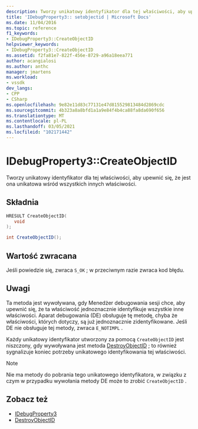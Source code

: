 ```yaml
---
description: Tworzy unikatowy identyfikator dla tej właściwości, aby upewnić się, że jest ona unikatowa wśród wszystkich innych właściwości.
title: 'IDebugProperty3:: setobjectid | Microsoft Docs'
ms.date: 11/04/2016
ms.topic: reference
f1_keywords:
- IDebugProperty3::CreateObjectID
helpviewer_keywords:
- IDebugProperty3::CreateObjectID
ms.assetid: f2fa81e7-822f-456e-8729-a96a18eea771
author: acangialosi
ms.author: anthc
manager: jmartens
ms.workload:
- vssdk
dev_langs:
- CPP
- CSharp
ms.openlocfilehash: 9e82e11d83c77131e47d815529813484d2869cdc
ms.sourcegitcommit: 4b323a8a8bfd1a1a9e84f4b4ca88fa8da690f656
ms.translationtype: MT
ms.contentlocale: pl-PL
ms.lasthandoff: 03/05/2021
ms.locfileid: "102171442"
---
```

# <a name="idebugproperty3createobjectid"></a>IDebugProperty3::CreateObjectID
Tworzy unikatowy identyfikator dla tej właściwości, aby upewnić się, że jest ona unikatowa wśród wszystkich innych właściwości.

## <a name="syntax"></a>Składnia

```cpp
HRESULT CreateObjectID(
   void
);
```

```csharp
int CreateObjectID();
```

## <a name="return-value"></a>Wartość zwracana
 Jeśli powiedzie się, zwraca `S_OK` ; w przeciwnym razie zwraca kod błędu.

## <a name="remarks"></a>Uwagi
 Ta metoda jest wywoływana, gdy Menedżer debugowania sesji chce, aby upewnić się, że ta właściwość jednoznacznie identyfikuje wszystkie inne właściwości. Aparat debugowania (DE) obsługuje tę metodę, chyba że właściwości, których dotyczy, są już jednoznacznie zidentyfikowane. Jeśli DE nie obsługuje tej metody, zwraca `E_NOTIMPL` .

 Każdy unikatowy identyfikator utworzony za pomocą `CreateObjectID` jest niszczony, gdy wywoływana jest metoda [DestroyObjectID](../../../extensibility/debugger/reference/idebugproperty3-destroyobjectid.md) ; to również sygnalizuje koniec potrzeby unikatowego identyfikowania tej właściwości.

> [!NOTE]
> Nie ma metody do pobrania tego unikatowego identyfikatora, w związku z czym w przypadku wywołania metody DE może to zrobić `CreateObjectID` .

## <a name="see-also"></a>Zobacz też
- [IDebugProperty3](../../../extensibility/debugger/reference/idebugproperty3.md)
- [DestroyObjectID](../../../extensibility/debugger/reference/idebugproperty3-destroyobjectid.md)
